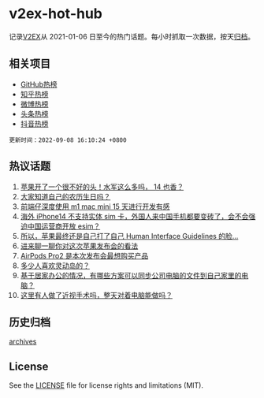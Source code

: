 # v2ex-hot-hub

 记录[V2EX](https://www.v2ex.com/)从 2021-01-06 日至今的热门话题。每小时抓取一次数据，按天[归档](archives)。
 
 ## 相关项目

- [GitHub热榜](https://github.com/snaildev/github-hot-hub)
- [知乎热榜](https://github.com/snaildev/zhihu-hot-hub)
- [微博热榜](https://github.com/snaildev/weibo-hot-hub)
- [头条热榜](https://github.com/snaildev/toutiao-hot-hub)
- [抖音热榜](https://github.com/snaildev/douyin-hot-hub)


 `更新时间：2022-09-08 16:10:24 +0800`

## 热议话题

1. [苹果开了一个很不好的头！水军这么多吗， 14 也香？](https://www.v2ex.com/t/878513)
1. [大家知道自己的农历生日吗？](https://www.v2ex.com/t/878428)
1. [前端仔深度使用 m1 mac mini 15 天进行开发有感](https://www.v2ex.com/t/878390)
1. [海外 iPhone14 不支持实体 sim 卡，外国人来中国手机都要变砖了，会不会强迫中国运营商开放 esim？](https://www.v2ex.com/t/878502)
1. [所以，苹果最终还是自己打了自己 Human Interface Guidelines 的脸…](https://www.v2ex.com/t/878488)
1. [进来聊一聊你对这次苹果发布会的看法](https://www.v2ex.com/t/878516)
1. [AirPods Pro2 是本次发布会最想购买产品](https://www.v2ex.com/t/878517)
1. [多少人喜欢灵动岛的？](https://www.v2ex.com/t/878603)
1. [基于居家办公的情况，有哪些方案可以同步公司电脑的文件到自己家里的电脑？](https://www.v2ex.com/t/878532)
1. [这里有人做了近视手术吗，整天对着电脑能做吗？](https://www.v2ex.com/t/878430)

## 历史归档

[archives](archives)

## License

See the [LICENSE](LICENSE) file for license rights and limitations (MIT).
